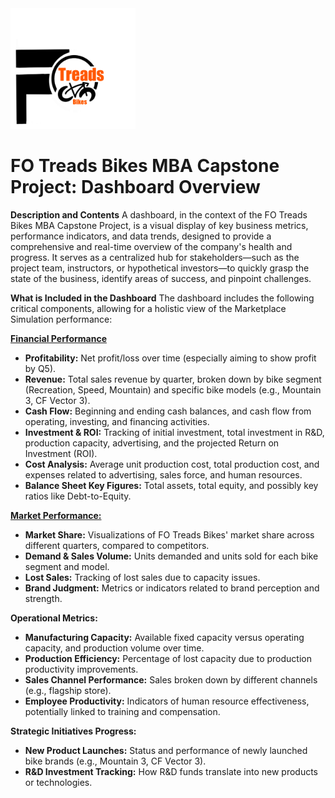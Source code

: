<img src="https://github.com/LashawnFofung/FO-Tread-Bikes/raw/main/FO%20Tread%20Bikes%20Logo%20PNG.png" width="200" alt="FO Tread Bikes Logo">

<h1>FO Treads Bikes MBA Capstone Project: Dashboard Overview</h1>

<b>Description and Contents</b>
A dashboard, in the context of the FO Treads Bikes MBA Capstone Project, is a visual display of key business metrics, performance indicators, and data trends, designed to provide a comprehensive and real-time overview of the company's health and progress. It serves as a centralized hub for stakeholders—such as the project team, instructors, or hypothetical investors—to quickly grasp the state of the business, identify areas of success, and pinpoint challenges.

<b>What is Included in the Dashboard</b>
The dashboard includes the following critical components, allowing for a holistic view of the Marketplace Simulation performance:

[<b>Financial Performance</b>](https://github.com/LashawnFofung/FO-Tread-Bikes/blob/main/Dashboard/Dashboard.md#financial-performance)

  - <b>Profitability:</b> Net profit/loss over time (especially aiming to show profit by Q5).
  - <b>Revenue:</b> Total sales revenue by quarter, broken down by bike segment (Recreation, Speed, Mountain) and specific bike models (e.g., Mountain 3, CF Vector 3).
  - <b>Cash Flow:</b> Beginning and ending cash balances, and cash flow from operating, investing, and financing activities.
  - <b>Investment & ROI:</b> Tracking of initial investment, total investment in R&D, production capacity, advertising, and the projected Return on Investment (ROI).
  - <b>Cost Analysis:</b> Average unit production cost, total production cost, and expenses related to advertising, sales force, and human resources.
  - <b>Balance Sheet Key Figures:</b> Total assets, total equity, and possibly key ratios like Debt-to-Equity.


[<b>Market Performance:</b>](https://github.com/LashawnFofung/FO-Tread-Bikes/blob/main/Dashboard/Dashboard.md#market-performance)

  - <b>Market Share:</b> Visualizations of FO Treads Bikes' market share across different quarters, compared to competitors.
  - <b>Demand & Sales Volume:</b> Units demanded and units sold for each bike segment and model.
  - <b>Lost Sales:</b> Tracking of lost sales due to capacity issues.
  - <b>Brand Judgment:</b> Metrics or indicators related to brand perception and strength.


<b>Operational Metrics:</b>

  - <b>Manufacturing Capacity:</b> Available fixed capacity versus operating capacity, and production volume over time.
  - <b>Production Efficiency:</b> Percentage of lost capacity due to production productivity improvements.
  - <b>Sales Channel Performance:</b> Sales broken down by different channels (e.g., flagship store).
  - <b>Employee Productivity:</b> Indicators of human resource effectiveness, potentially linked to training and compensation.


<b>Strategic Initiatives Progress:</b>

  - <b>New Product Launches:</b> Status and performance of newly launched bike brands (e.g., Mountain 3, CF Vector 3).
  - <b>R&D Investment Tracking:</b> How R&D funds translate into new products or technologies.

